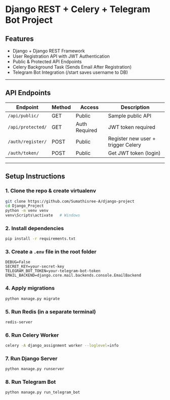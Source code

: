 # Django REST + Celery + Telegram Bot Project

## Features

- Django + Django REST Framework
- User Registration API with JWT Authentication
- Public & Protected API Endpoints
- Celery Background Task (Sends Email After Registration)
- Telegram Bot Integration (/start saves username to DB)

---

## API Endpoints

| Endpoint               | Method | Access        | Description                            |
|------------------------|--------|---------------|----------------------------------------|
| `/api/public/`         | GET    | Public        | Sample public API                      |
| `/api/protected/`      | GET    | Auth Required | JWT token required                     |
| `/auth/register/`      | POST   | Public        | Register new user + trigger Celery     |
| `/auth/token/`         | POST   | Public        | Get JWT token (login)                  |

---

## Setup Instructions

### 1. Clone the repo & create virtualenv

```bash
git clone https://github.com/Sumathisree-A/django-project
cd Django_Project
python -m venv venv
venv\Scripts\activate   # Windows
```

### 2. Install dependencies

```bash
pip install -r requirements.txt
```

### 3. Create a `.env` file in the root folder

```env
DEBUG=False
SECRET_KEY=your-secret-key
TELEGRAM_BOT_TOKEN=your-telegram-bot-token
EMAIL_BACKEND=django.core.mail.backends.console.EmailBackend
```

### 4. Apply migrations

```bash
python manage.py migrate
```

### 5. Run Redis (in a separate terminal)

```bash
redis-server
```

### 6. Run Celery Worker

```bash
celery -A django_assignment worker --loglevel=info
```

### 7. Run Django Server

```bash
python manage.py runserver
```

### 8. Run Telegram Bot

```bash
python manage.py run_telegram_bot
```